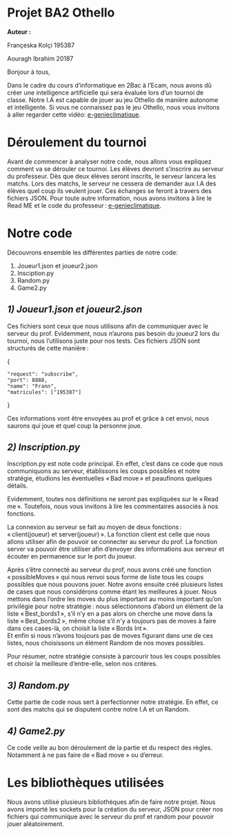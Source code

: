 # Projet BA2 Othello 


__Auteur :__   

  Françeska Kolçi 195387 
   
  Aouragh Ibrahim 20187 

 

Bonjour à tous,  

Dans le cadre du cours d’informatique en 2Bac à l’Ecam, nous avons dû créer une intelligence artificielle qui sera évaluée lors d’un tournoi de classe.  Notre I.A est capable de jouer au jeu Othello de manière autonome et intelligente.  Si vous ne connaissez pas le jeu Othello, nous vous invitons à aller regarder cette vidéo: [e-genieclimatique](https://www.youtube.com/watch?v=Z5EN-cbgo-4&feature=emb_imp_woyt).    

 

# Déroulement du tournoi  

Avant de commencer à analyser notre code, nous allons vous expliquez comment va se dérouler ce tournoi.  Les élèves devront s’inscrire au serveur du professeur. Dès que deux élèves seront inscrits, le serveur lancera les matchs.  Lors des matchs, le serveur ne cessera de demander aux I.A des élèves quel coup ils veulent jouer.  Ces échanges se feront à travers des fichiers JSON.  Pour toute autre information, nous avons invitons à lire le Read ME et le code du professeur : [e-genieclimatique](https://github.com/qlurkin/PI2CChampionshipRunner). 

 

# Notre code  

Découvrons ensemble les différentes parties de notre code:    
  1. Joueur1.json et joueur2.json    
  2. Insciption.py    
  3. Random.py  
  4. Game2.py  

 
## *1) Joueur1.json et joueur2.json*   

Ces fichiers sont ceux que nous utilisons afin de communiquer avec le serveur du prof.  Evidemment, nous n’aurons pas besoin du joueur2 lors du tournoi, nous l’utilisons juste pour nos tests.  Ces fichiers JSON sont structurés de cette manière :  

{ 

    "request": "subscribe",  
    "port": 8888,  
    "name": "Frann",  
    "matricules": ["195387"]  
 } 

Ces informations vont être envoyées au prof et grâce à cet envoi, nous saurons qui joue et quel coup la personne joue.  

 

## *2) Inscription.py*  

Inscription.py est note code principal.  En effet, c’est dans ce code que nous communiquons au serveur, établissons les coups possibles et notre stratégie, étudions les éventuelles « Bad move » et peaufinons quelques détails.  

Evidemment, toutes nos définitions ne seront pas expliquées sur le « Read me ».  Toutefois, nous vous invitons à lire les commentaires associés à nos fonctions.    

La connexion au serveur se fait au moyen de deux fonctions : « client(joueur) et server(joueur) ».  La fonction client est celle que nous allons utiliser afin de pouvoir se connecter au serveur du prof.  La fonction server va pouvoir être utiliser afin d’envoyer des informations aux serveur et écouter en permanence sur le port du joueur.  

Après s’être connecté au serveur du prof, nous avons créé une fonction « possibleMoves » qui nous renvoi sous forme de liste tous les coups possibles que nous pouvons jouer.  Notre avons ensuite créé plusieurs listes de cases que nous considérons comme étant les meilleures à jouer.   Nous mettons dans l’ordre les moves du plus important au moins important qu’on privilégie pour notre stratégie : nous sélectionnons d’abord un élément de la liste « Best_bords1 »,  s’il n’y en a pas alors on cherche une move dans la liste « Best_bords2 », même chose s’il n'y a toujours pas de moves à faire dans ces cases-là, on choisit la liste « Bords Int ».  
Et enfin si nous n’avons toujours pas de moves figurant dans une de ces listes, nous choisissons un élément Random de nos moves possibles.

Pour résumer, notre stratégie consiste à parcourir tous les coups possibles et choisir la meilleure d’entre-elle, selon nos critères.  

## *3) Random.py*  
Cette partie de code nous sert à perfectionner notre stratégie. En effet, ce sont des matchs qui se disputent contre notre I.A et un Random. 

## *4) Game2.py*  
Ce code veille au bon déroulement de la partie et du respect des règles. Notamment à ne pas faire de « Bad move » ou d’erreur. 

# Les bibliothèques utilisées  

Nous avons utilisé plusieurs bibliothèques afin de faire notre projet.  Nous avons importé les sockets pour la création du serveur, JSON pour créer nos fichiers qui communique avec le serveur du prof et random pour pouvoir jouer aléatoirement.

 
